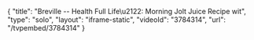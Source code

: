 {
    "title": "Breville -- Health Full Life\u2122: Morning Jolt Juice Recipe wit",
    "type": "solo",
    "layout": "iframe-static",
    "videoId": "3784314",
    "url": "\/tvpembed\/3784314"
}